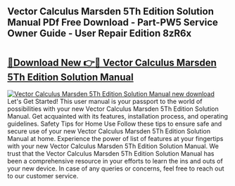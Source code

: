 ## Vector Calculus Marsden 5Th Edition Solution Manual PDf Free Download - Part-PW5 Service Owner Guide - User Repair Edition 8zR6x

# <h2><a href="http://bc57672.oget.top/?id=Vector+Calculus+Marsden+5Th+Edition+Solution+Manual">🔗Download New 👉🔴 Vector Calculus Marsden 5Th Edition Solution Manual</a></h2>

[![Vector Calculus Marsden 5Th Edition Solution Manual new download](https://i.imgur.com/5g1atiW.png)](http://bc57672.oget.top/?id=Vector+Calculus+Marsden+5Th+Edition+Solution+Manual)
Let's Get Started! This user manual is your passport to the world of possibilities with your new Vector Calculus Marsden 5Th Edition Solution Manual. Get acquainted with its features, installation process, and operating guidelines. Safety Tips for Home Use Follow these tips to ensure safe and secure use of your new Vector Calculus Marsden 5Th Edition Solution Manual at home. Experience the power of list of features at your fingertips with your new Vector Calculus Marsden 5Th Edition Solution Manual. We trust that the Vector Calculus Marsden 5Th Edition Solution Manual has been a comprehensive resource in your efforts to learn the ins and outs of your new device. In case of any queries or concerns, feel free to reach out to our customer service.
